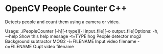 OpenCV People Counter C++
===========================

Detects people and count them using a camera or video.

Usage: ./PeopleCounter [-h][-t type][-i input_file][-o output_file]Options:
        -h, --help
                Show this help message
        -t=TYPE
                hog People detector
                mog2 Background subtractor MOG2
        -i=FILENAME
                Input video filename
        -o=FILENAME
                Oupt video filename
